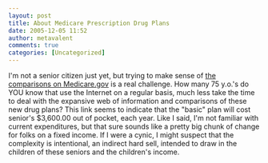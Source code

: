 ```yaml
---
layout: post
title: About Medicare Prescription Drug Plans
date: 2005-12-05 11:52
author: metavalent
comments: true
categories: [Uncategorized]
---
```

I'm not a senior citizen just yet, but trying to make sense of <a href="http://www.medicare.gov/MPDPF/Shared/Static/Resources.asp#PlansCost"> the comparisons on Medicare.gov</a> is a real challenge.  How many 75 y.o.'s do YOU know that use the Internet on a regular basis, much less take the time to deal with the expansive web of information and comparisons of these new drug plans?  This link seems to indicate that the "basic" plan will cost senior's $3,600.00 out of pocket, each year.  Like I said, I'm not familiar with current expenditures, but that sure sounds like a pretty big chunk of change for folks on a fixed income.  If I were a cynic, I might suspect that the complexity is intentional, an indirect hard sell, intended to draw in the children of these seniors and the children's income.
